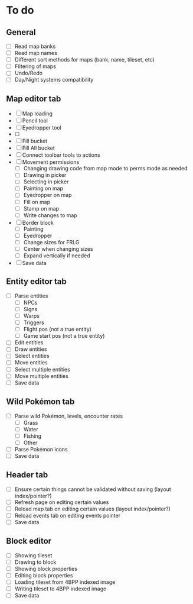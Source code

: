 # To do

## General
- [ ] Read map banks
- [ ] Read map names
- [ ] Different sort methods for maps (bank, name, tileset, etc)
- [ ] Filtering of maps
- [ ] Undo/Redo
- [ ] Day/Night systems compatibility

## Map editor tab
- [ ] Map loading
- [ ] Pencil tool
- [ ] Eyedropper tool
- [ ] 
- [ ] Fill bucket
- [ ] Fill All bucket
- [ ] Connect toolbar tools to actions
- [ ] Movement permissions
	- [ ] Changing drawing code from map mode to perms mode as needed
	- [ ] Drawing in picker
	- [ ] Selecting in picker
	- [ ] Painting on map
	- [ ] Eyedropper on map
	- [ ] Fill on map
	- [ ] Stamp on map
	- [ ] Write changes to map
- [ ] Border block
	- [ ] Painting
	- [ ] Eyedropper
	- [ ] Change sizes for FRLG
	- [ ] Center when changing sizes
	- [ ] Expand vertically if needed
- [ ] Save data

## Entity editor tab
- [ ] Parse entities
	- [ ] NPCs
	- [ ] Signs
	- [ ] Warps
	- [ ] Triggers
	- [ ] Flight pos (not a true entity)
	- [ ] Game start pos (not a true entity)
- [ ] Edit entities
- [ ] Draw entities
- [ ] Select entities
- [ ] Move entities
- [ ] Select multiple entities
- [ ] Move multiple entities
- [ ] Save data

## Wild Pokémon tab
- [ ] Parse wild Pokémon, levels, encounter rates
	- [ ] Grass
	- [ ] Water
	- [ ] Fishing
	- [ ] Other
- [ ] Parse Pokémon icons
- [ ] Save data

## Header tab
- [ ] Ensure certain things cannot be validated without saving (layout index/pointer?)
- [ ] Refresh page on editing certain values
- [ ] Reload map tab on editing certain values (layout index/pointer?)
- [ ] Reload events tab on editing events pointer
- [ ] Save data

## Block editor
- [ ] Showing tileset
- [ ] Drawing to block
- [ ] Showing block properties
- [ ] Editing block properties
- [ ] Loading tileset from 4BPP indexed image
- [ ] Writing tileset to 4BPP indexed image
- [ ] Save data
